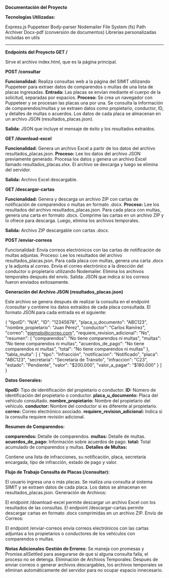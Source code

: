 **Documentación del Proyecto**

**Tecnologías Utilizadas:**

Express.js
Puppeteer
Body-parser
Nodemailer
File System (fs)
Path
Archiver
Docx-pdf (conversión de documentos)
Librerías personalizadas incluidas en utils


______________________________________________________________________________________________________________________________________________________________________________________________

**Endpoints del Proyecto
GET /**

Sirve el archivo index.html, que es la página principal.

**POST /consultar**

**Funcionalidad:** Realiza consultas web a la página del SIMIT utilizando Puppeteer para extraer datos de comparendos o multas de una lista de placas ingresadas.
**Entrada:** Las placas se envían mediante el cuerpo de la solicitud, separadas por espacios.
**Proceso:**
Se crea un navegador con Puppeteer y se procesan las placas una por una.
Se consulta la información de comparendos/multas y se extraen datos como propietario, conductor, ID, y detalles de multas o acuerdos.
Los datos de cada placa se almacenan en un archivo JSON (resultados_placas.json).

**Salida:**
JSON que incluye el mensaje de éxito y los resultados extraídos.

**GET /download-excel**

**Funcionalidad:** Genera un archivo Excel a partir de los datos del archivo resultados_placas.json.
**Proceso:**
Lee los datos del archivo JSON previamente generado.
Procesa los datos y genera un archivo Excel llamado resultados_placas.xlsx.
El archivo se descarga y luego se elimina del servidor.

**Salida:** Archivo Excel descargable.

**GET /descargar-cartas**

**Funcionalidad:** Genera y descarga un archivo ZIP con cartas de notificación de comparendos o multas en formato .docx.
**Proceso:**
Lee los resultados del archivo resultados_placas.json.
Para cada placa con multas, genera una carta en formato .docx.
Comprime las cartas en un archivo ZIP y lo ofrece para descarga.
Luego, elimina los archivos temporales.

**Salida:** Archivo ZIP descargable con cartas .docx.

**POST /enviar-correos**

Funcionalidad: Envía correos electrónicos con las cartas de notificación de multas adjuntas.
Proceso:
Lee los resultados del archivo resultados_placas.json.
Para cada placa con multas, genera una carta .docx y la adjunta al correo.
Envía el correo electrónico a la dirección del conductor o propietario utilizando Nodemailer.
Elimina los archivos temporales después del envío.
Salida: JSON que indica si los correos fueron enviados exitosamente.


**Generación del Archivo JSON (resultados_placas.json)**

Este archivo se genera después de realizar la consulta en el endpoint /consultar y contiene los datos extraídos de cada placa consultada. El formato JSON para cada entrada es el siguiente:


{
  "tipoID": "N/A", 
  "ID": "12345678", 
  "placa_u_documento": "ABC123", 
  "nombre_propietario": "Juan Pérez", 
  "conductor": "Carlos Ramírez", 
  "correo": "ejemplo@correo.com", 
  "requiere_revision_adicional": "No", 
  "resumen": {
    "comparendos": "No tiene comparendos ni multas", 
    "multas": "No tiene comparendos ni multas", 
    "acuerdos_de_pago": "No tiene comparendos ni multas", 
    "total": "No tiene comparendos ni multas"
  },
  "tabla_multa": [
    {
      "tipo": "Infracción", 
      "notificacion": "Notificado", 
      "placa": "ABC123", 
      "secretaria": "Secretaría de Tránsito", 
      "infraccion": "C23", 
      "estado": "Pendiente", 
      "valor": "$200.000", 
      "valor_a_pagar": "$180.000"
    }
  ]
}


**Datos Generales:**

**tipoID:** Tipo de identificación del propietario o conductor.
**ID:** Número de identificación del propietario o conductor.
**placa_u_documento:** Placa del vehículo consultado.
**nombre_propietario:** Nombre del propietario del vehículo.
**conductor:** Nombre del conductor si es diferente al propietario.
**correo:** Correo electrónico asociado.
**requiere_revision_adicional:** Indica si la consulta requiere revisión adicional.

**Resumen de Comparendos:**

**comparendos:** Detalle de comparendos.
**multas:** Detalle de multas.
**acuerdos_de_pago:** Información sobre acuerdos de pago.
**total:** Total acumulado de comparendos y multas.
**Detalles de Multas:**

Contiene una lista de infracciones, su notificación, placa, secretaría encargada, tipo de infracción, estado de pago y valor.




**Flujo de Trabajo
Consulta de Placas (/consultar):**

El usuario ingresa una o más placas. Se realiza una consulta al sistema SIMIT y se extraen datos de cada placa.
Los datos se almacenan en resultados_placas.json.
Generación de Archivos:

El endpoint /download-excel permite descargar un archivo Excel con los resultados de las consultas.
El endpoint /descargar-cartas permite descargar cartas en formato .docx comprimidas en un archivo ZIP.
Envío de Correos:

El endpoint /enviar-correos envía correos electrónicos con las cartas adjuntas a los propietarios o conductores de los vehículos con comparendos o multas.




**Notas Adicionales**
**Gestión de Errores:** Se maneja con promesas y Promise.allSettled para asegurarse de que si alguna consulta falla, el proceso no se detenga.
Eliminación de Archivos Temporales: Después de enviar correos o generar archivos descargables, los archivos temporales se eliminan automáticamente del servidor para no ocupar espacio innecesario.
